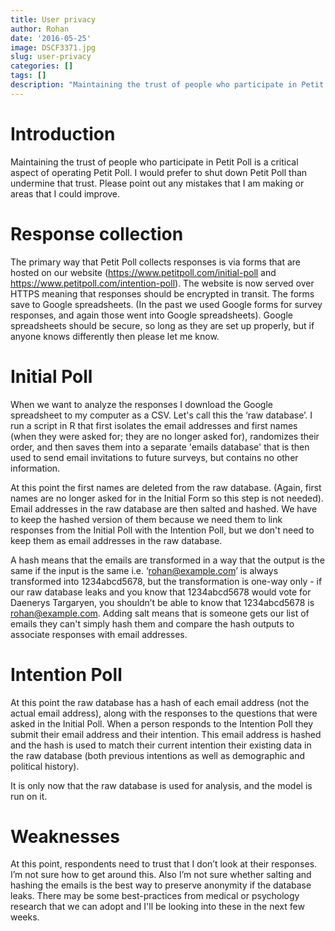 ```yaml
---
title: User privacy
author: Rohan
date: '2016-05-25'
image: DSCF3371.jpg
slug: user-privacy
categories: []
tags: []
description: "Maintaining the trust of people who participate in Petit Poll is a critical aspect of operating Petit Poll. I would prefer to shut down Petit Poll than undermine that trust. Please point out any mistakes that I am making or areas that I could improve."
---
```


# Introduction

Maintaining the trust of people who participate in Petit Poll is a critical aspect of operating Petit Poll. I would prefer to shut down Petit Poll than undermine that trust. Please point out any mistakes that I am making or areas that I could improve.

# Response collection

The primary way that Petit Poll collects responses is via forms that are hosted on our website (https://www.petitpoll.com/initial-poll and https://www.petitpoll.com/intention-poll). The website is now served over HTTPS meaning that responses should be encrypted in transit. The forms save to Google spreadsheets. (In the past we used Google forms for survey responses, and again those went into Google spreadsheets). Google spreadsheets should be secure, so long as they are set up properly, but if anyone knows differently then please let me know.

# Initial Poll

When we want to analyze the responses I download the Google spreadsheet to my computer as a CSV. Let's call this the ‘raw database’. I run a script in R that first isolates the email addresses and first names (when they were asked for; they are no longer asked for), randomizes their order, and then saves them into a separate 'emails database' that is then used to send email invitations to future surveys, but contains no other information.

At this point the first names are deleted from the raw database. (Again, first names are no longer asked for in the Initial Form so this step is not needed). Email addresses in the raw database are then salted and hashed. We have to keep the hashed version of them because we need them to link responses from the Initial Poll with the Intention Poll, but we don't need to keep them as email addresses in the raw database.

A hash means that the emails are transformed in a way that the output is the same if the input is the same i.e. ‘rohan@example.com’ is always transformed into 1234abcd5678, but the transformation is one-way only - if our raw database leaks and you know that 1234abcd5678 would vote for Daenerys Targaryen, you shouldn’t be able to know that 1234abcd5678 is rohan@example.com. Adding salt means that is someone gets our list of emails they can't simply hash them and compare the hash outputs to associate responses with email addresses.

# Intention Poll

At this point the raw database has a hash of each email address (not the actual email address), along with the responses to the questions that were asked in the Initial Poll. When a person responds to the Intention Poll they submit their email address and their intention. This email address is hashed and the hash is used to match their current intention their existing data in the raw database (both previous intentions as well as demographic and political history).

It is only now that the raw database is used for analysis, and the model is run on it.

# Weaknesses

At this point, respondents need to trust that I don’t look at their responses. I’m not sure how to get around this. Also I’m not sure whether salting and hashing the emails is the best way to preserve anonymity if the database leaks. There may be some best-practices from medical or psychology research that we can adopt and I'll be looking into these in the next few weeks.
